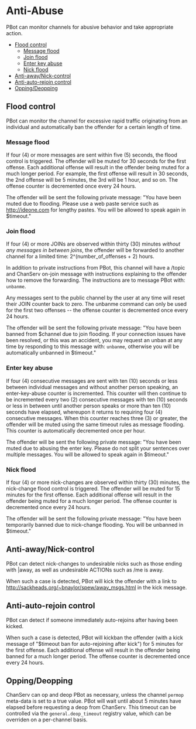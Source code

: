 # Anti-Abuse

PBot can monitor channels for abusive behavior and take appropriate action.

<!-- md-toc-begin -->
* [Flood control](#flood-control)
  * [Message flood](#message-flood)
  * [Join flood](#join-flood)
  * [Enter key abuse](#enter-key-abuse)
  * [Nick flood](#nick-flood)
* [Anti-away/Nick-control](#anti-awaynick-control)
* [Anti-auto-rejoin control](#anti-auto-rejoin-control)
* [Opping/Deopping](#oppingdeopping)
<!-- md-toc-end -->

## Flood control
PBot can monitor the channel for excessive rapid traffic originating from an individual and automatically ban the offender for a certain length of time.

### Message flood
If four (4) or more messages are sent within five (5) seconds, the flood control is triggered.  The offender will be muted for 30 seconds for the first offense.  Each additional offense will result in the offender being muted for a much longer period.  For example, the first offense will result in 30 seconds, the 2nd offense will be 5 minutes, the 3rd will be 1 hour, and so on.  The offense counter is decremented once every 24 hours.

The offender will be sent the following private message: "You have been muted due to flooding.  Please use a web paste service such as http://ideone.com for lengthy pastes.  You will be allowed to speak again in $timeout."

### Join flood
If four (4) or more JOINs are observed within thirty (30) minutes *without any messages in between joins*, the offender will be forwarded to another channel for a limited time: 2^(number_of_offenses + 2) hours.

In addition to private instructions from PBot, this channel will have a /topic and ChanServ on-join message with instructions explaining to the offender how to remove the forwarding.  The instructions are to message PBot with: `unbanme`.

Any messages sent to the public channel by the user at any time will reset their JOIN counter back to zero.  The unbanme command can only be used for the first two offenses -- the offense counter is decremented once every 24 hours.

The offender will be sent the following private message: "You have been banned from $channel due to join flooding.  If your connection issues have been resolved, or this was an accident, you may request an unban at any time by responding to this message with: `unbanme`, otherwise you will be automatically unbanned in $timeout."

### Enter key abuse
If four (4) consecutive messages are sent with ten (10) seconds or less between individual messages and without another person speaking, an enter-key-abuse counter is incremented.  This counter will then continue to be incremented every two (2) consecutive messages with ten (10) seconds or less in between until another person speaks or more than ten (10) seconds have elapsed, whereupon it returns to requiring four (4) consecutive messages.  When this counter reaches three (3) or greater, the offender will be muted using the same timeout rules as message flooding.  This counter is automatically decremented once per hour.

The offender will be sent the following private message: "You have been muted due to abusing the enter key.  Please do not split your sentences over multiple messages.  You will be allowed to speak again in $timeout."

### Nick flood
If four (4) or more nick-changes are observed within thirty (30) minutes, the nick-change flood control is triggered.  The offender will be muted for 15 minutes for the first offense.  Each additional offense will result in the offender being muted for a much longer period.  The offense counter is decremented once every 24 hours.

The offender will be sent the following private message: "You have been temporarily banned due to nick-change flooding.  You will be unbanned in $timeout."

## Anti-away/Nick-control
PBot can detect nick-changes to undesirable nicks such as those ending with |away, as well as undesirable ACTIONs such as /me is away.

When such a case is detected, PBot will kick the offender with a link to http://sackheads.org/~bnaylor/spew/away_msgs.html in the kick message.

## Anti-auto-rejoin control
PBot can detect if someone immediately auto-rejoins after having been kicked.

When such a case is detected, PBot will kickban the offender (with a kick message of "$timeout ban for auto-rejoining after kick") for 5 minutes for the first offense. Each additional offense will result in the offender being banned for a much longer period. The offense counter is decremented once every 24 hours.

## Opping/Deopping
ChanServ can op and deop PBot as necessary, unless the channel `permop` meta-data is set to a true value. PBot will wait until about 5 minutes have elapsed before requesting a deop from ChanServ. This timeout can be controlled via the `general.deop_timeout` registry value, which can be overriden on a per-channel basis.

